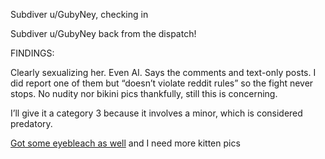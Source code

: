 Subdiver u/GubyNey, checking in

Subdiver u/GubyNey back from the dispatch!

FINDINGS:

Clearly sexualizing her. Even AI. Says the comments and text-only posts. I did report one of them but “doesn’t violate reddit rules” so the fight never stops. No nudity nor bikini pics thankfully, still this is concerning.

I’ll give it a category 3 because it involves a minor, which is considered predatory.

[Got some eyebleach as well](https://youtube.com/shorts/PDjf7B0mr64?si=x1Z1K8SQDb4qV-Dj) and I need more kitten pics